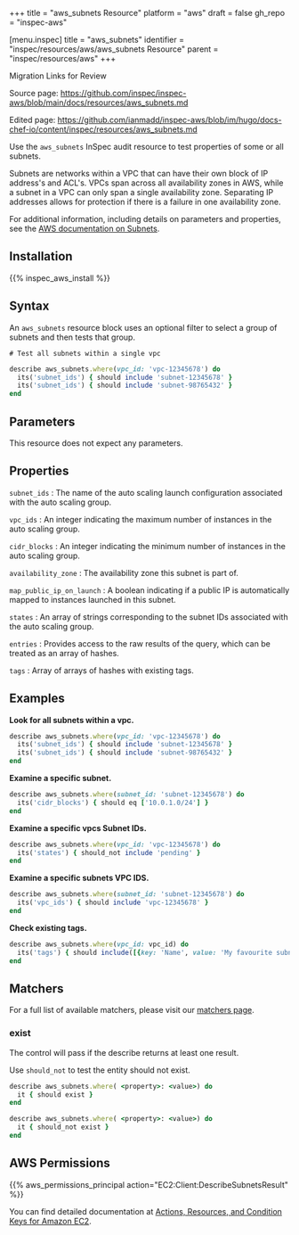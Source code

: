 +++
title = "aws_subnets Resource"
platform = "aws"
draft = false
gh_repo = "inspec-aws"

[menu.inspec]
title = "aws_subnets"
identifier = "inspec/resources/aws/aws_subnets Resource"
parent = "inspec/resources/aws"
+++

<div class="admonition-note">
<p class="admonition-note-title">Migration Links for Review</p>
<div class="admonition-note-text">
<p>Source page: <a href="https://github.com/inspec/inspec-aws/blob/main/docs/resources/aws_subnets.md">https://github.com/inspec/inspec-aws/blob/main/docs/resources/aws_subnets.md</a></p>
<p>Edited page: <a href="https://github.com/ianmadd/inspec-aws/blob/im/hugo/docs-chef-io/content/inspec/resources/aws_subnets.md">https://github.com/ianmadd/inspec-aws/blob/im/hugo/docs-chef-io/content/inspec/resources/aws_subnets.md</a></p>
</div>
</div>


Use the `aws_subnets` InSpec audit resource to test properties of some or all subnets.

Subnets are networks within a VPC that can have their own block of IP address's and ACL's.
VPCs span across all availability zones in AWS, while a subnet in a VPC can only span a single availability zone.
Separating IP addresses allows for protection if there is a failure in one availability zone.

For additional information, including details on parameters and properties, see the [AWS documentation on Subnets](https://docs.aws.amazon.com/vpc/latest/userguide/VPC_Subnets.html).

## Installation

{{% inspec_aws_install %}}

## Syntax

An `aws_subnets` resource block uses an optional filter to select a group of subnets and then tests that group.

    # Test all subnets within a single vpc
```ruby
describe aws_subnets.where(vpc_id: 'vpc-12345678') do
  its('subnet_ids') { should include 'subnet-12345678' }
  its('subnet_ids') { should include 'subnet-98765432' }
end
```

## Parameters

This resource does not expect any parameters.

## Properties

`subnet_ids`
: The name of the auto scaling launch configuration associated with the auto scaling group.

`vpc_ids`
: An integer indicating the maximum number of instances in the auto scaling group.

`cidr_blocks`
: An integer indicating the minimum number of instances in the auto scaling group.

`availability_zone`
: The availability zone this subnet is part of.

`map_public_ip_on_launch`
: A boolean indicating if a public IP is automatically mapped to instances launched in this subnet.

`states`
: An array of strings corresponding to the subnet IDs associated with the auto scaling group.

`entries`
: Provides access to the raw results of the query, which can be treated as an array of hashes.

`tags`
: Array of arrays of hashes with existing tags.

## Examples

**Look for all subnets within a vpc.**

```ruby
describe aws_subnets.where(vpc_id: 'vpc-12345678') do
  its('subnet_ids') { should include 'subnet-12345678' }
  its('subnet_ids') { should include 'subnet-98765432' }
end
```

**Examine a specific subnet.**

```ruby
describe aws_subnets.where(subnet_id: 'subnet-12345678') do
  its('cidr_blocks') { should eq ['10.0.1.0/24'] }
end
```

**Examine a specific vpcs Subnet IDs.**

```ruby
describe aws_subnets.where(vpc_id: 'vpc-12345678') do
  its('states') { should_not include 'pending' }
end
```

**Examine a specific subnets VPC IDS.**

```ruby
describe aws_subnets.where(subnet_id: 'subnet-12345678') do
  its('vpc_ids') { should include 'vpc-12345678' }
end
```

**Check existing tags.**

```ruby
describe aws_subnets.where(vpc_id: vpc_id) do
  its('tags') { should include([{key: 'Name', value: 'My favourite subnet'}]) }
end
```

## Matchers

For a full list of available matchers, please visit our [matchers page](https://www.inspec.io/docs/reference/matchers/).

### exist

The control will pass if the describe returns at least one result.

Use `should_not` to test the entity should not exist.

```ruby
describe aws_subnets.where( <property>: <value>) do
  it { should exist }
end
```

```ruby
describe aws_subnets.where( <property>: <value>) do
  it { should_not exist }
end
```

## AWS Permissions

{{% aws_permissions_principal action="EC2:Client:DescribeSubnetsResult" %}}

You can find detailed documentation at [Actions, Resources, and Condition Keys for Amazon EC2](https://docs.aws.amazon.com/IAM/latest/UserGuide/list_amazonec2.html).
